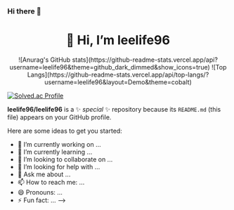 ### Hi there 👋

  <div align=center><h1>👋 Hi, I’m leelife96 </h1></div>
  <div align=center>
  ![Anurag's GitHub stats](https://github-readme-stats.vercel.app/api?username=leelife96&theme=github_dark_dimmed&show_icons=true)
  ![Top Langs](https://github-readme-stats.vercel.app/api/top-langs/?username=leelife96&layout=Demo&theme=cobalt)
	
  </div>

  

  [![Solved.ac Profile](http://mazassumnida.wtf/api/generate_badge?boj=leelife96)](https://solved.ac/leelife96)

  


**leelife96/leelife96** is a ✨ _special_ ✨ repository because its `README.md` (this file) appears on your GitHub profile.

Here are some ideas to get you started:

- 🔭 I’m currently working on ...
- 🌱 I’m currently learning ...
- 👯 I’m looking to collaborate on ...
- 🤔 I’m looking for help with ...
- 💬 Ask me about ...
- 📫 How to reach me: ...
- 😄 Pronouns: ...
- ⚡ Fun fact: ...
-->
